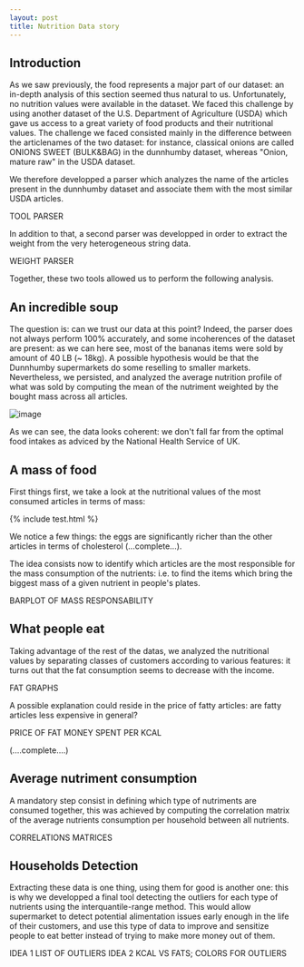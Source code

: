 ```yaml
---
layout: post
title: Nutrition Data story
---
```

## Introduction
As we saw previously, the food represents a major part of our dataset: an in-depth analysis of this section seemed thus natural to us. Unfortunately, no nutrition values were available in the dataset. We faced this challenge by using another dataset of the U.S. Department of Agriculture (USDA) which gave us access to a great variety of food products and their nutritional values. The challenge we faced consisted mainly in the difference between the articlenames of the two dataset: for instance, classical onions are called ONIONS SWEET (BULK&BAG) in the dunnhumby dataset, whereas  "Onion, mature raw" in the USDA dataset.

We therefore developped a parser which analyzes the name of the articles present in the dunnhumby dataset and associate them with the most similar USDA articles.

TOOL PARSER

In addition to that, a second parser was developped in order to extract the weight from the very heterogeneous string data.

WEIGHT PARSER

Together, these two tools allowed us to perform the following analysis.

## An incredible soup
The question is: can we trust our data at this point? Indeed, the parser does not always perform 100% accurately, and some incoherences of the dataset are present: as we can here see, most of the bananas items were sold by amount of 40 LB (~ 18kg). A possible hypothesis would be that the Dunnhumby supermarkets do some reselling to smaller markets.
Nevertheless, we persisted, and analyzed the average nutrition profile of what was sold by computing the mean of the nutriment weighted by the bought mass across all articles.

![image](/assets/img/soup.png)

As we can see, the data looks coherent: we don't fall far from the optimal food intakes as adviced by the National Health Service of UK.
## A mass of food
First things first, we take a look at the nutritional values of the most consumed articles in terms of mass:

{% include test.html %}

We notice a few things: the eggs are significantly richer than the other articles in terms of cholesterol (...complete...).

The idea consists now to identify which articles are the most responsible for the mass consumption of the nutrients: i.e. to find the items which bring the biggest mass of a given nutrient in people's plates.

BARPLOT OF MASS RESPONSABILITY


## What people eat
Taking advantage of the rest of the datas, we analyzed the nutritional values by separating classes of customers according to various features: it turns out that the fat consumption seems to decrease with the income.

FAT GRAPHS

A possible explanation could reside in the price of fatty articles: are fatty articles less expensive in general?

PRICE OF FAT
MONEY SPENT PER KCAL

(....complete....)

## Average nutriment consumption
A mandatory step consist in defining which type of nutriments are consumed together, this was achieved by computing the correlation matrix of the average nutrients consumption per household between all nutrients.

CORRELATIONS MATRICES

## Households Detection
Extracting these data is one thing, using them for good is another one: this is why we developped a final tool detecting the outliers for each type of nutrients using the interquantile-range method. This would allow supermarket to detect potential alimentation issues early enough in the life of their customers, and use this type of data to improve and sensitize people to eat better instead of trying to make more money out of them.

IDEA 1 LIST OF OUTLIERS
IDEA 2 KCAL VS FATS; COLORS FOR OUTLIERS


